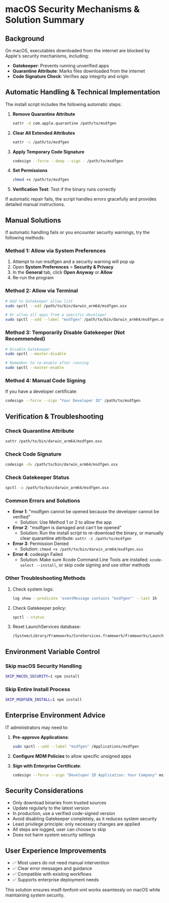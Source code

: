 
# macOS Security Mechanisms & Solution Summary

## Background

On macOS, executables downloaded from the internet are blocked by Apple's security mechanisms, including:

- **Gatekeeper**: Prevents running unverified apps
- **Quarantine Attribute**: Marks files downloaded from the internet
- **Code Signature Check**: Verifies app integrity and origin

## Automatic Handling & Technical Implementation

The install script includes the following automatic steps:

1. **Remove Quarantine Attribute**

   ```bash
   xattr -d com.apple.quarantine /path/to/msdfgen
   ```

2. **Clear All Extended Attributes**

   ```bash
   xattr -c /path/to/msdfgen
   ```

3. **Apply Temporary Code Signature**

   ```bash
   codesign --force --deep --sign - /path/to/msdfgen
   ```

4. **Set Permissions**

   ```bash
   chmod +x /path/to/msdfgen
   ```

5. **Verification Test**: Test if the binary runs correctly

If automatic repair fails, the script handles errors gracefully and provides detailed manual instructions.

## Manual Solutions

If automatic handling fails or you encounter security warnings, try the following methods:

### Method 1: Allow via System Preferences

1. Attempt to run msdfgen and a security warning will pop up
2. Open **System Preferences** > **Security & Privacy**
3. In the **General** tab, click **Open Anyway** or **Allow**
4. Re-run the program

### Method 2: Allow via Terminal

```bash
# Add to Gatekeeper allow list
sudo spctl --add /path/to/bin/darwin_arm64/msdfgen.osx

# Or allow all apps from a specific developer
sudo spctl --add --label "msdfgen" /path/to/bin/darwin_arm64/msdfgen.osx
```

### Method 3: Temporarily Disable Gatekeeper (Not Recommended)

```bash
# Disable Gatekeeper
sudo spctl --master-disable

# Remember to re-enable after running
sudo spctl --master-enable
```

### Method 4: Manual Code Signing

If you have a developer certificate:

```bash
codesign --force --sign "Your Developer ID" /path/to/msdfgen
```

## Verification & Troubleshooting

### Check Quarantine Attribute

```bash
xattr /path/to/bin/darwin_arm64/msdfgen.osx
```

### Check Code Signature

```bash
codesign -dv /path/to/bin/darwin_arm64/msdfgen.osx
```

### Check Gatekeeper Status

```bash
spctl -a /path/to/bin/darwin_arm64/msdfgen.osx
```

### Common Errors and Solutions

- **Error 1**: "msdfgen cannot be opened because the developer cannot be verified"
  - Solution: Use Method 1 or 2 to allow the app
- **Error 2**: "msdfgen is damaged and can't be opened"
  - Solution: Run the install script to re-download the binary, or manually clear quarantine attribute: `xattr -c /path/to/msdfgen`
- **Error 3**: Permission Denied
  - Solution: `chmod +x /path/to/bin/darwin_arm64/msdfgen.osx`
- **Error 4**: codesign Failed
  - Solution: Make sure Xcode Command Line Tools are installed: `xcode-select --install`, or skip code signing and use other methods

### Other Troubleshooting Methods

1. Check system logs:

   ```bash
   log show --predicate 'eventMessage contains "msdfgen"' --last 1h
   ```

2. Check Gatekeeper policy:

   ```bash
   spctl --status
   ```

3. Reset LaunchServices database:

   ```bash
   /System/Library/Frameworks/CoreServices.framework/Frameworks/LaunchServices.framework/Support/lsregister -kill -r -domain local -domain system -domain user
   ```

## Environment Variable Control

### Skip macOS Security Handling

```bash
SKIP_MACOS_SECURITY=1 npm install
```

### Skip Entire Install Process

```bash
SKIP_MSDFGEN_INSTALL=1 npm install
```

## Enterprise Environment Advice

IT administrators may need to:

1. **Pre-approve Applications**:

   ```bash
   sudo spctl --add --label "msdfgen" /Applications/msdfgen
   ```

2. **Configure MDM Policies** to allow specific unsigned apps
3. **Sign with Enterprise Certificate**:

   ```bash
   codesign --force --sign "Developer ID Application: Your Company" msdfgen
   ```

## Security Considerations

- Only download binaries from trusted sources
- Update regularly to the latest version
- In production, use a verified code-signed version
- Avoid disabling Gatekeeper completely, as it reduces system security
- Least privilege principle: only necessary changes are applied
- All steps are logged, user can choose to skip
- Does not harm system security settings

## User Experience Improvements

- ✅ Most users do not need manual intervention
- ✅ Clear error messages and guidance
- ✅ Compatible with existing workflows
- ✅ Supports enterprise deployment needs

This solution ensures msdf-bmfont-xml works seamlessly on macOS while maintaining system security.
